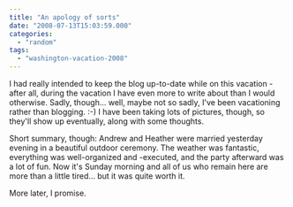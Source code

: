 ```yaml
---
title: "An apology of sorts"
date: "2008-07-13T15:03:59.000"
categories: 
  - "random"
tags: 
  - "washington-vacation-2008"
---
```


I had really intended to keep the blog up-to-date while on this vacation - after all, during the vacation I have even more to write about than I would otherwise. Sadly, though... well, maybe not so sadly, I've been vacationing rather than blogging. :-) I have been taking lots of pictures, though, so they'll show up eventually, along with some thoughts.

Short summary, though: Andrew and Heather were married yesterday evening in a beautiful outdoor ceremony. The weather was fantastic, everything was well-organized and -executed, and the party afterward was a lot of fun. Now it's Sunday morning and all of us who remain here are more than a little tired... but it was quite worth it.

More later, I promise.
